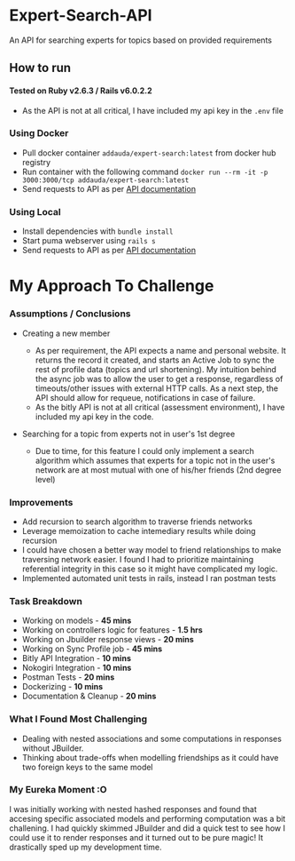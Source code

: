 # Expert-Search-API

An API for searching experts for topics based on provided requirements

## How to run
#### Tested on Ruby v2.6.3 / Rails v6.0.2.2

- As the API is not at all critical, I have included my api key in the `.env` file

### Using Docker
- Pull docker container `addauda/expert-search:latest` from docker hub registry
- Run container with the following command `docker run --rm -it -p 3000:3000/tcp addauda/expert-search:latest`
- Send requests to API as per [API documentation](documentation.md)

### Using Local
- Install dependencies with `bundle install`
- Start puma webserver using `rails s`
- Send requests to API as per [API documentation](documentation.md)

# My Approach To Challenge

### Assumptions / Conclusions
- Creating a new member
  - As per requirement, the API expects a name and personal website. It returns the record it created, and starts an Active Job to sync the rest of profile data (topics and url shortening). My intuition behind the async job was to allow the user to get a response, regardless of timeouts/other issues with external HTTP calls. As a next step, the API should allow for requeue, notifications in case of failure.
  - As the bitly API is not at all critical (assessment environment), I have included my api key in the code.
  
- Searching for a topic from experts not in user's 1st degree
  - Due to time, for this feature I could only implement a search algorithm which assumes that experts for a topic not in the user's network are at most mutual with one of his/her friends (2nd degree level)
  

### Improvements
- Add recursion to search algorithm to traverse friends networks
- Leverage memoization to cache intemediary results while doing recursion
- I could have chosen a better way model to friend relationships to make traversing network easier. I found I had to prioritize maintaining referential integrity in this case so it might have complicated my logic.
- Implemented automated unit tests in rails, instead I ran postman tests

### Task Breakdown
- Working on models - **45 mins**
- Working on controllers logic for features - **1.5 hrs**
- Working on Jbuilder response views - **20 mins**
- Working on Sync Profile job - **45 mins**
- Bitly API Integration - **10 mins**
- Nokogiri Integration - **10 mins**
- Postman Tests - **20 mins**
- Dockerizing - **10 mins**
- Documentation & Cleanup - **20 mins**

### What I Found Most Challenging
- Dealing with nested associations and some computations in responses without JBuilder.
- Thinking about trade-offs when modelling friendships as it could have two foreign keys to the same model

### My Eureka Moment :O
I was initially working with nested hashed responses and found that accesing specific associated models and performing computation was a bit challening. I had quickly skimmed JBuilder and did a quick test to see how I could use it to render responses and it turned out to be pure magic! It drastically sped up my development time.